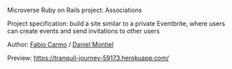 Microverse Ruby on Rails project: Associations

Project specification: build a site similar to a private Eventbrite, where users can create events and send invitations to other users

Author: <a href="https://github.com/madcido">Fabio Carmo</a> / <a href="https://github.com/danmontielh">Daniel Montiel</a>

Preview: https://tranquil-journey-59173.herokuapp.com/
